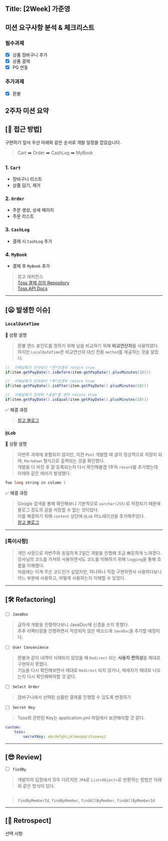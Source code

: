 ## Title: [2Week] 가준영

## 미션 요구사항 분석 & 체크리스트

### 필수과제
- [x] 상품 장바구니 추가
- [x] 상품 결제
- [x] PG 연동

### 추가과제
- [x] 환불

## 2주차 미션 요약

## **[🚥 접근 방법]**
구현하기 앞서 우선 아래와 같은 순서로 개발 일정을 잡았습니다.

> Cart ➡️ Order ➡️ CashLog ➡️ MyBook

### 1. `Cart`
- 장바구니 리스트
- 상품 담기, 제거

### 2. `Order`
- 주문 생성, 상세 페이지
- 주문 리스트

### 3. `CashLog`
- 결제 시 `CashLog` 추가

### 4. `MyBook`
- 결제 후 `MyBook` 추가

> 참고 레퍼런스<br>
> [Toss 결제 강의 Repository](https://github.com/jhs512/app_2022_10_11)<br>
> [Toss API Docs](https://docs.tosspayments.com/guides/overview)<br>

---

## **[😦 발생한 이슈]**

### `LocalDateTime`

💬 상황 설명
> 환불 엔드 포인트를 정하기 위해 날을 비교하기 위해 **비교연산자**를 사용하였다. <br>
> 하지만 `LocalDateTime`은 비교연산자 대신 전용 `method`를 제공하는 것을 알았다.

```java
//  구매날짜가 인자보다 *전*인경우 return true
if(item.getPayDate().isBefore(item.getPayDate().plusMinutes(10)))

//  구매날짜가 인자보다 *후*인경우 return true
if(item.getPayDate().isAfter(item.getPayDate().plusMinutes(10)))

//  구매날짜가 인자와 *동일*할 경우 return true
if(item.getPayDate().isEqual(item.getPayDate().plusMinutes(10)))
```

✅ 해결 과정
> [참고 블로그](https://codechacha.com/ko/java-compare-date-and-time/)

### `@Lob`

💬 상황 설명
> 이번주 과제에 포함되지 않지만, 이전 `Post` 개발할 때 글이 정상적으로 저장이 되며, `Markdown` 형식으로 출력되는 것을 확인했다. <br>
> 개발을 다 마친 후 잘 등록되는지 다시 확인해볼겸 1주차 `record`를 추가했는데 아래와 같은 에러가 발생했다.

```java
Too long string in column 1
```

✅ 해결 과정
> Google 검색을 통해 확인해보니 기본적으로 `varchar(255)`로 저장되기 때문에 블로그 정도의 글을 저장할 수 없는 것이었다.<br>
> 이를 해결하기 위해 `content` 상단에 `@Lob` 어노테이션을 추가해주었다.<br>
> [참고 블로그](https://hyeonic.tistory.com/208)

---

### **[특이사항]**
> 개인 사정으로 저번주와 동일하게 2일간 개발을 진행해 조금 빠듯하게 느껴졌다.<br>
> 강사님의 코드를 가져와 사용하면서도 코드를 이해하기 위해 `logging`을 통해 흐름을 이해했다.<br>
> 처음에는 이게 무슨 코드인가 싶었지만, 하나하나 직접 구현하면서 사용하다보니 어느 부분에 사용하고, 어떻게 사용하는지 이해할 수 있었다.<br>
<!--
구현 과정에서 아쉬웠던 점 / 궁금했던 점을 정리합니다.

- 추후 리팩토링 시, 어떤 부분을 추가적으로 진행하고 싶은지에 대해 구체적으로 작성해주시기 바랍니다.
    
    **참고: [Refactoring]**
    
    - Refactoring 시 주로 다루어야 할 이슈들에 대해 리스팅합니다.
    - 1차 리팩토링은 기능 개발을 종료한 후, 스스로 코드를 다시 천천히 읽어보면서 진행합니다.
    - 2차 리팩토링은 피어리뷰를 통해 전달받은 다양한 의견과 피드백을 조율하여 진행합니다.
-->

---

## [🛠 Refactoring]

- [ ] `JavaDoc`
> 급하게 개발을 진행하다보니 JavaDoc에 신경을 쓰지 못했다.<br>
> 추후 리팩터링을 진행하면서 작성되지 않은 메소드에 `JavaDoc`을 추가할 예정이다.

- [ ] `User Convenience`
> 환불과 같이 내역이 삭제되지 않았을 때 `Redirect` 되는 **사용자 편의성**을 제대로 구현하지 못했다.<br>
> 기능을 다시 확인해보면서 제대로 `Redirect` 되지 않거나, 메세지가 제대로 나오는지 다시 확인해봐야할 것 같다.

- [ ] `Select Order`
> 장바구니에서 선택된 상품만 결제를 진행할 수 있도록 변경하기

- [ ] `Secret Key`
> Toss와 관련된 Key는 application.yml 파일에서 보관해야할 것 같다.
```yaml
custom: 
    toss: 
        secretKey: abcdefghijklmnopqrstuvwxyz
```

---

## [😎 Review]

- [ ] `findBy`
> 개발자의 입장에서 모두 다르지만 `JPA`로 `List<Object>`로 반환하는 방법은 아래와 같은 방식이 있다.
```java
```
> `findByMemberId`, `findByMember`, `findAllByMember`, `findAllByMemberId`

---

## [🤔 Retrospect]

선택 사항